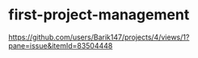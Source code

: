 # first-project-management

https://github.com/users/Barik147/projects/4/views/1?pane=issue&itemId=83504448

